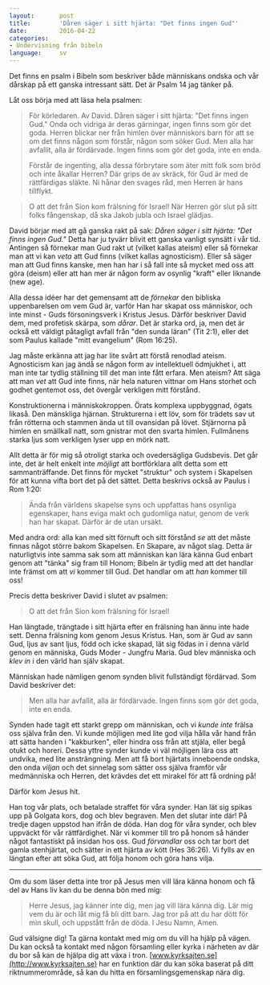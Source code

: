 ```yaml
---
layout:       post
title:        'Dåren säger i sitt hjärta: "Det finns ingen Gud"'
date:         2016-04-22
categories:
- Undervisning från bibeln
language:     sv
---
```


Det finns en psalm i Bibeln som beskriver både människans ondska och vår dårskap på ett ganska intressant sätt. Det är Psalm 14 jag tänker på.

Låt oss börja med att läsa hela psalmen:

> För körledaren. Av David.
> Dåren säger i sitt hjärta: "Det finns ingen Gud." Onda och vidriga är deras gärningar, ingen finns som gör det goda. Herren blickar ner från himlen över människors barn för att se om det finns någon som förstår, någon som söker Gud. Men alla har avfallit, alla är fördärvade. Ingen finns som gör det goda, inte en enda.
>
> Förstår de ingenting, alla dessa förbrytare som äter mitt folk som bröd och inte åkallar Herren? Där grips de av skräck, för Gud är med de rättfärdigas släkte. Ni hånar den svages råd, men Herren är hans tillflykt.

> O att det från Sion kom frälsning för Israel! När Herren gör slut på sitt folks fångenskap, då ska Jakob jubla och Israel glädjas.

David börjar med att gå ganska rakt på sak: _Dåren säger i sitt hjärta: "Det finns ingen Gud."_ Detta har ju tyvärr blivit ett ganska vanligt synsätt i vår tid. Antingen så förnekar man Gud rakt ut (vilket kallas ateism) eller så förnekar man att vi kan _veta_ att Gud finns (vilket kallas agnosticism). Eller så säger man att Gud finns kanske, men han har i så fall inte så mycket med oss att göra (deism) eller att han mer är någon form av osynlig "kraft" eller liknande (new age).

Alla dessa idéer har det gemensamt att de _förnekar_ den bibliska uppenbarelsen om vem Gud är, varför Han har skapat oss människor, och inte minst - Guds försoningsverk i Kristus Jesus. Därför beskriver David dem, med profetisk skärpa, som _dårar_. Det är starka ord, ja, men det är också ett väldigt påtagligt avfall från "den sunda läran" (Tit 2:1), eller det som Paulus kallade "mitt evangelium" (Rom 16:25).

Jag måste erkänna att jag har lite svårt att förstå renodlad ateism. Agnosticism kan jag ändå se någon form av intellektuell ödmjukhet i, att man inte tar tydlig ställning till det man inte fått erfara. Men ateism? Att säga att man _vet_ att Gud inte finns, när hela naturen vittnar om Hans storhet och godhet gentemot oss, det övergår verkligen mitt förstånd.

Konstruktionerna i människokroppen. Örats komplexa uppbyggnad, ögats likaså. Den mänskliga hjärnan. Strukturerna i ett löv, som för trädets sav ut från rötterna och stammen ända ut till ovansidan på lövet. Stjärnorna på himlen en smällkall natt, som gnistrar mot den svarta himlen. Fullmånens starka ljus som verkligen lyser upp en mörk natt.

Allt detta är för mig så otroligt starka och ovedersägliga Gudsbevis. Det går inte, det är helt enkelt inte _möjligt_ att bortförklara allt detta som ett sammanträffande. Det finns för mycket "struktur" och system i Skapelsen för att kunna vifta bort det på det sättet. Detta beskrivs också av Paulus i Rom 1:20:

> Ända från världens skapelse syns och uppfattas hans osynliga egenskaper, hans eviga makt och gudomliga natur, genom de verk han har skapat. Därför är de utan ursäkt.

Med andra ord: alla kan med sitt förnuft och sitt förstånd _se_ att det måste finnas något större bakom Skapelsen. En Skapare, av något slag. Detta är naturligtvis inte samma sak som att människan kan lära känna Gud enbart genom att "tänka" sig fram till Honom; Bibeln är tydlig med att det handlar inte främst om att _vi_ kommer till Gud. Det handlar om att _han_ kommer till oss!

Precis detta beskriver David i slutet av psalmen:

> O att det från Sion kom frälsning för Israel!

Han längtade, trängtade i sitt hjärta efter en frälsning han ännu inte hade sett. Denna frälsning kom genom Jesus Kristus. Han, som är Gud av sann Gud, ljus av sant ljus, född och icke skapad, lät sig födas in i denna värld genom en människa, Guds Moder - Jungfru Maria. Gud blev människa och _klev in_ i den värld han själv skapat.

Människan hade nämligen genom synden blivit fullständigt fördärvad. Som David beskriver det:

> Men alla har avfallit, alla är fördärvade. Ingen finns som gör det goda, inte en enda.

Synden hade tagit ett starkt grepp om människan, och vi _kunde inte_ frälsa oss själva från den. Vi kunde möjligen med lite god vilja hålla vår hand från att sätta handen i "kakburken", eller hindra oss från att stjäla, eller begå otukt och horeri. Dessa yttre synder kunde vi väl möjligen lära oss att undvika, med lite ansträngning. Men att få bort hjärtats inneboende ondska, den onda _viljan_ och det sinnelag som sätter oss själva framför vår medmänniska och Herren, det krävdes det ett mirakel för att få ordning på!

Därför kom Jesus hit.

Han tog vår plats, och betalade straffet för våra synder. Han lät sig spikas upp på Golgata kors, dog och blev begraven. Men det slutar inte där! På tredje dagen uppstod han ifrån de döda. Han dog för våra synder, och blev uppväckt för vår rättfärdighet. När vi kommer till tro på honom så händer något fantastiskt på insidan hos oss. Gud _förvandlar_ oss och tar bort det gamla stenhjärtat, och sätter in ett hjärta av kött (Hes 36:26). Vi fylls av en längtan efter att söka Gud, att följa honom och göra hans vilja.

----

Om du som läser detta inte tror på Jesus men vill lära känna honom och få del av Hans liv kan du be denna bön med mig:

> Herre Jesus, jag känner inte dig, men jag vill lära känna dig. Lär mig vem du är och låt mig få bli ditt barn. Jag tror på att du har dött för min skull, och uppstått från de döda. I Jesu Namn, Amen.

Gud välsigne dig! Ta gärna kontakt med mig om du vill ha hjälp på vägen. Du kan också ta kontakt med någon församling eller kyrka i närheten av där du bor så kan de hjälpa dig att växa i tron. [www.kyrksajten.se](http://www.kyrksajten.se) har en funktion där du kan söka baserat på ditt riktnummerområde, så kan du hitta en församlingsgemenskap nära dig.
